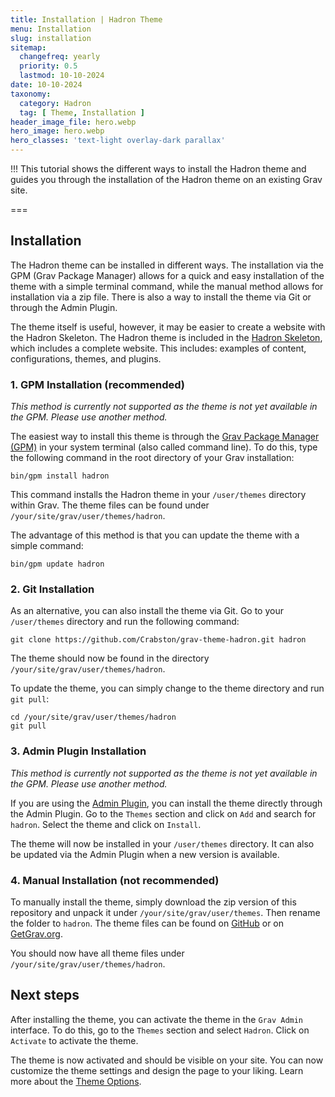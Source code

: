 ```yaml
---
title: Installation | Hadron Theme
menu: Installation
slug: installation
sitemap:
  changefreq: yearly
  priority: 0.5
  lastmod: 10-10-2024
date: 10-10-2024
taxonomy:
  category: Hadron
  tag: [ Theme, Installation ]
header_image_file: hero.webp
hero_image: hero.webp
hero_classes: 'text-light overlay-dark parallax'
---
```


!!! This tutorial shows the different ways to install the Hadron theme and guides you through the installation of the Hadron theme on an existing Grav site.

===

## Installation
The Hadron theme can be installed in different ways. The installation via the GPM (Grav Package Manager) allows for a quick and easy installation of the theme with a simple terminal command, while the manual method allows for installation via a zip file. There is also a way to install the theme via Git or through the Admin Plugin.

The theme itself is useful, however, it may be easier to create a website with the Hadron Skeleton. The Hadron theme is included in the [Hadron Skeleton](https://github.com/Crabston/grav-skeleton-hadron), which includes a complete website. This includes: examples of content, configurations, themes, and plugins.

### 1. GPM Installation (recommended)
_This method is currently not supported as the theme is not yet available in the GPM. Please use another method._

The easiest way to install this theme is through the [Grav Package Manager (GPM)](http://learn.getgrav.org/advanced/grav-gpm) in your system terminal (also called command line). To do this, type the following command in the root directory of your Grav installation:

```shell
bin/gpm install hadron
```

This command installs the Hadron theme in your `/user/themes` directory within Grav. The theme files can be found under `/your/site/grav/user/themes/hadron`.

The advantage of this method is that you can update the theme with a simple command:

```shell
bin/gpm update hadron
```

### 2. Git Installation
As an alternative, you can also install the theme via Git. Go to your `/user/themes` directory and run the following command:

```shell
git clone https://github.com/Crabston/grav-theme-hadron.git hadron
```

The theme should now be found in the directory `/your/site/grav/user/themes/hadron`.

To update the theme, you can simply change to the theme directory and run `git pull`:

```shell
cd /your/site/grav/user/themes/hadron
git pull
```

### 3. Admin Plugin Installation
_This method is currently not supported as the theme is not yet available in the GPM. Please use another method._

If you are using the [Admin Plugin](https://github.com/getgrav/grav-plugin-admin), you can install the theme directly through the Admin Plugin. Go to the `Themes` section and click on `Add` and search for `hadron`. Select the theme and click on `Install`.

The theme will now be installed in your `/user/themes` directory. It can also be updated via the Admin Plugin when a new version is available.

### 4. Manual Installation (not recommended)
To manually install the theme, simply download the zip version of this repository and unpack it under `/your/site/grav/user/themes`. Then rename the folder to `hadron`. The theme files can be found on [GitHub](https://github.com/Crabston/grav-theme-hadron) or on [GetGrav.org](http://getgrav.org/downloads/themes).

You should now have all theme files under `/your/site/grav/user/themes/hadron`.

## Next steps
After installing the theme, you can activate the theme in the `Grav Admin` interface. To do this, go to the `Themes` section and select `Hadron`. Click on `Activate` to activate the theme.

The theme is now activated and should be visible on your site. You can now customize the theme settings and design the page to your liking. Learn more about the [Theme Options](/hadron/theme/options).
